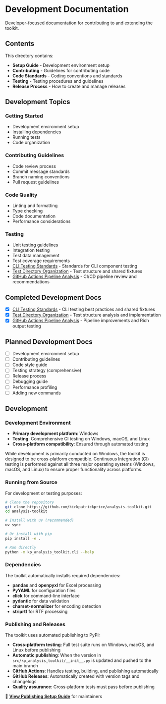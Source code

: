 # Development Documentation

Developer-focused documentation for contributing to and extending the toolkit.

## Contents

This directory contains:

- **Setup Guide** - Development environment setup
- **Contributing** - Guidelines for contributing code
- **Code Standards** - Coding conventions and standards
- **Testing** - Testing procedures and guidelines
- **Release Process** - How to create and manage releases

## Development Topics

### Getting Started
- Development environment setup
- Installing dependencies
- Running tests
- Code organization

### Contributing Guidelines
- Code review process
- Commit message standards
- Branch naming conventions
- Pull request guidelines

### Code Quality
- Linting and formatting
- Type checking
- Code documentation
- Performance considerations

### Testing
- Unit testing guidelines
- Integration testing
- Test data management
- Test coverage requirements
- [CLI Testing Standards](cli-testing-standards.md) - Standards for CLI component testing
- [Test Directory Organization](test-directory-organization.md) - Test structure and shared fixtures
- [GitHub Actions Pipeline Analysis](github-actions-pipeline-analysis.md) - CI/CD pipeline review and recommendations

## Completed Development Docs

- [x] [CLI Testing Standards](cli-testing-standards.md) - CLI testing best practices and shared fixtures
- [x] [Test Directory Organization](test-directory-organization.md) - Test structure analysis and implementation
- [x] [GitHub Actions Pipeline Analysis](github-actions-pipeline-analysis.md) - Pipeline improvements and Rich output testing

## Planned Development Docs

- [ ] Development environment setup
- [ ] Contributing guidelines
- [ ] Code style guide
- [ ] Testing strategy (comprehensive)
- [ ] Release process
- [ ] Debugging guide
- [ ] Performance profiling
- [ ] Adding new commands

## Development

### Development Environment
- **Primary development platform**: Windows
- **Testing**: Comprehensive CI testing on Windows, macOS, and Linux
- **Cross-platform compatibility**: Ensured through automated testing

While development is primarily conducted on Windows, the toolkit is designed to be cross-platform compatible. Continuous Integration (CI) testing is performed against all three major operating systems (Windows, macOS, and Linux) to ensure proper functionality across platforms.

### Running from Source
For development or testing purposes:

```bash
# Clone the repository
git clone https://github.com/kirkpatrickprice/analysis-toolkit.git
cd analysis-toolkit

# Install with uv (recommended)
uv sync

# Or install with pip
pip install -e .

# Run directly
python -m kp_analysis_toolkit.cli --help
```

### Dependencies
The toolkit automatically installs required dependencies:
- **pandas** and **openpyxl** for Excel processing
- **PyYAML** for configuration files
- **click** for command-line interface
- **pydantic** for data validation
- **charset-normalizer** for encoding detection
- **striprtf** for RTF processing

### Publishing and Releases
The toolkit uses automated publishing to PyPI:
- **Cross-platform testing**: Full test suite runs on Windows, macOS, and Linux before publishing
- **Automatic publishing**: When the version in `src/kp_analysis_toolkit/__init__.py` is updated and pushed to the main branch
- **GitHub Actions**: Handles testing, building, and publishing automatically
- **GitHub Releases**: Automatically created with version tags and changelogs
- **Quality assurance**: Cross-platform tests must pass before publishing

📖 **[View Publishing Setup Guide](.github/PYPI_SETUP.md)** for maintainers

